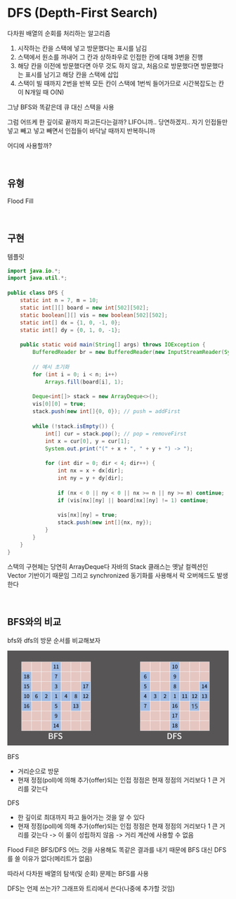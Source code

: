 # DFS (Depth-First Search)

다차원 배열의 순회를 처리하는 알고리즘

1. 시작하는 칸을 스택에 넣고 방문했다는 표시를 남김
2. 스택에서 원소를 꺼내어 그 칸과 상하좌우로 인접한 칸에 대해 3번을 진행
3. 해당 칸을 이전에 방문했다면 아무 것도 하지 않고, 처음으로 방문했다면 방문했다는 표시를 남기고 해당 칸을 스택에 삽입
4. 스택이 빌 때까지 2번을 반복
모든 칸이 스택에 1번씩 들어가므로 시간복잡도는 칸이 N개일 때 O(N)

그냥 BFS와 똑같은데 큐 대신 스택을 사용

그럼 어뜨케 한 깊이로 끝까지 파고든다는걸까?
LIFO니까..
당연하겠지..
자기 인접들만 넣고 빼고 넣고 빼면서 인접들이 바닥날 때까지 반복하니까


어디에 사용할까?

<br>

## 유형

Flood Fill

<br>

## 구현
템플릿

```java
import java.io.*;
import java.util.*;

public class DFS {
    static int n = 7, m = 10;
    static int[][] board = new int[502][502];
    static boolean[][] vis = new boolean[502][502];
    static int[] dx = {1, 0, -1, 0};
    static int[] dy = {0, 1, 0, -1};

    public static void main(String[] args) throws IOException {
        BufferedReader br = new BufferedReader(new InputStreamReader(System.in));

        // 예시 초기화
        for (int i = 0; i < n; i++)
            Arrays.fill(board[i], 1);

        Deque<int[]> stack = new ArrayDeque<>();
        vis[0][0] = true;
        stack.push(new int[]{0, 0}); // push = addFirst

        while (!stack.isEmpty()) {
            int[] cur = stack.pop(); // pop = removeFirst
            int x = cur[0], y = cur[1];
            System.out.print("(" + x + ", " + y + ") -> ");

            for (int dir = 0; dir < 4; dir++) {
                int nx = x + dx[dir];
                int ny = y + dy[dir];

                if (nx < 0 || ny < 0 || nx >= n || ny >= m) continue;
                if (vis[nx][ny] || board[nx][ny] != 1) continue;

                vis[nx][ny] = true;
                stack.push(new int[]{nx, ny});
            }
        }
    }
}
```

스택의 구현체는 당연히 ArrayDeque다
자바의 Stack 클래스는 옛날 컬렉션인 Vector 기반이기 때문임
그리고 synchronized 동기화를 사용해서 락 오버헤드도 발생한다

<br>

## BFS와의 비교

bfs와 dfs의 방문 순서를 비교해보자

<img src="../../assets/bfsvsdfs.png" width="900"/>

BFS
- 거리순으로 방문
- 현재 정점(poll)에 의해 추가(offer)되는 인접 정점은 현재 정점의 거리보다 1 큰 거리를 갖는다

DFS
- 한 깊이로 최대까지 파고 들어가는 것을 알 수 있다
- 현재 정점(poll)에 의해 추가(offer)되는 인접 정점은 현재 정점의 거리보다 1 큰 거리를 갖는다 -> 이 룰이 성립하지 않음
-> 거리 계산에 사용할 수 없음

Flood Fill은 BFS/DFS 어느 것을 사용해도 똑같은 결과를 내기 때문에
BFS 대신 DFS를 쓸 이유가 없다(메리트가 없음)

따라서 다차원 배열의 탐색(및 순회) 문제는 BFS를 사용

DFS는 언제 쓰는가?
그래프와 트리에서 쓴다(나중에 추가할 것임)
